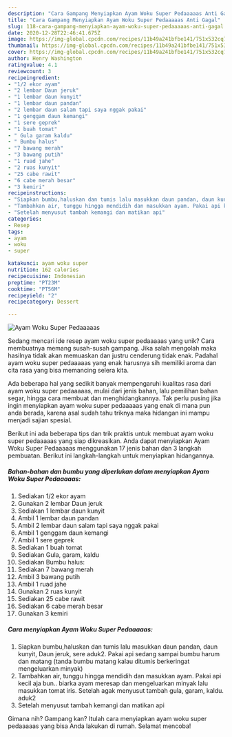 ```yaml
---
description: "Cara Gampang Menyiapkan Ayam Woku Super Pedaaaaas Anti Gagal"
title: "Cara Gampang Menyiapkan Ayam Woku Super Pedaaaaas Anti Gagal"
slug: 118-cara-gampang-menyiapkan-ayam-woku-super-pedaaaaas-anti-gagal
date: 2020-12-28T22:46:41.675Z
image: https://img-global.cpcdn.com/recipes/11b49a241bfbe141/751x532cq70/ayam-woku-super-pedaaaaas-foto-resep-utama.jpg
thumbnail: https://img-global.cpcdn.com/recipes/11b49a241bfbe141/751x532cq70/ayam-woku-super-pedaaaaas-foto-resep-utama.jpg
cover: https://img-global.cpcdn.com/recipes/11b49a241bfbe141/751x532cq70/ayam-woku-super-pedaaaaas-foto-resep-utama.jpg
author: Henry Washington
ratingvalue: 4.1
reviewcount: 3
recipeingredient:
- "1/2 ekor ayam"
- "2 lembar Daun jeruk"
- "1 lembar daun kunyit"
- "1 lembar daun pandan"
- "2 lembar daun salam tapi saya nggak pakai"
- "1 genggam daun kemangi"
- "1 sere geprek"
- "1 buah tomat"
- " Gula garam kaldu"
- " Bumbu halus"
- "7 bawang merah"
- "3 bawang putih"
- "1 ruad jahe"
- "2 ruas kunyit"
- "25 cabe rawit"
- "6 cabe merah besar"
- "3 kemiri"
recipeinstructions:
- "Siapkan bumbu,haluskan dan tumis lalu masukkan daun pandan, daun kunyit, Daun jeruk, sere aduk2. Pakai api sedang sampai bumbu harum dan matang (tanda bumbu matang kalau ditumis berkeringat mengeluarkan minyak)"
- "Tambahkan air, tunggu hingga mendidih dan masukkan ayam. Pakai api kecil aja bun.. biarka ayam meresap dan mengeluarkan minyak lalu masukkan tomat iris. Setelah agak menyusut tambah gula, garam, kaldu. aduk2"
- "Setelah menyusut tambah kemangi dan matikan api"
categories:
- Resep
tags:
- ayam
- woku
- super

katakunci: ayam woku super 
nutrition: 162 calories
recipecuisine: Indonesian
preptime: "PT23M"
cooktime: "PT56M"
recipeyield: "2"
recipecategory: Dessert

---
```



![Ayam Woku Super Pedaaaaas](https://img-global.cpcdn.com/recipes/11b49a241bfbe141/751x532cq70/ayam-woku-super-pedaaaaas-foto-resep-utama.jpg)

Sedang mencari ide resep ayam woku super pedaaaaas yang unik? Cara membuatnya memang susah-susah gampang. Jika salah mengolah maka hasilnya tidak akan memuaskan dan justru cenderung tidak enak. Padahal ayam woku super pedaaaaas yang enak harusnya sih memiliki aroma dan cita rasa yang bisa memancing selera kita.

Ada beberapa hal yang sedikit banyak mempengaruhi kualitas rasa dari ayam woku super pedaaaaas, mulai dari jenis bahan, lalu pemilihan bahan segar, hingga cara membuat dan menghidangkannya. Tak perlu pusing jika ingin menyiapkan ayam woku super pedaaaaas yang enak di mana pun anda berada, karena asal sudah tahu triknya maka hidangan ini mampu menjadi sajian spesial.




Berikut ini ada beberapa tips dan trik praktis untuk membuat ayam woku super pedaaaaas yang siap dikreasikan. Anda dapat menyiapkan Ayam Woku Super Pedaaaaas menggunakan 17 jenis bahan dan 3 langkah pembuatan. Berikut ini langkah-langkah untuk menyiapkan hidangannya.

<!--inarticleads1-->

##### Bahan-bahan dan bumbu yang diperlukan dalam menyiapkan Ayam Woku Super Pedaaaaas:

1. Sediakan 1/2 ekor ayam
1. Gunakan 2 lembar Daun jeruk
1. Sediakan 1 lembar daun kunyit
1. Ambil 1 lembar daun pandan
1. Ambil 2 lembar daun salam tapi saya nggak pakai
1. Ambil 1 genggam daun kemangi
1. Ambil 1 sere geprek
1. Sediakan 1 buah tomat
1. Sediakan  Gula, garam, kaldu
1. Sediakan  Bumbu halus:
1. Sediakan 7 bawang merah
1. Ambil 3 bawang putih
1. Ambil 1 ruad jahe
1. Gunakan 2 ruas kunyit
1. Sediakan 25 cabe rawit
1. Sediakan 6 cabe merah besar
1. Gunakan 3 kemiri




<!--inarticleads2-->

##### Cara menyiapkan Ayam Woku Super Pedaaaaas:

1. Siapkan bumbu,haluskan dan tumis lalu masukkan daun pandan, daun kunyit, Daun jeruk, sere aduk2. Pakai api sedang sampai bumbu harum dan matang (tanda bumbu matang kalau ditumis berkeringat mengeluarkan minyak)
1. Tambahkan air, tunggu hingga mendidih dan masukkan ayam. Pakai api kecil aja bun.. biarka ayam meresap dan mengeluarkan minyak lalu masukkan tomat iris. Setelah agak menyusut tambah gula, garam, kaldu. aduk2
1. Setelah menyusut tambah kemangi dan matikan api




Gimana nih? Gampang kan? Itulah cara menyiapkan ayam woku super pedaaaaas yang bisa Anda lakukan di rumah. Selamat mencoba!
